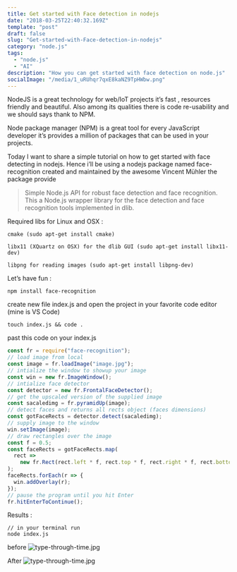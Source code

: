 ```yaml
---
title: Get started with Face detection in nodejs
date: "2018-03-25T22:40:32.169Z"
template: "post"
draft: false
slug: "Get-started-with-Face-detection-in-nodejs"
category: "node.js"
tags:
  - "node.js"
  - "AI"
description: "How you can get started with face detection on node.js"
socialImage: "/media/1_uRUhqr7qxE8kaNZ9TpHWbw.png"
---
```


NodeJS is a great technology for web/IoT projects it’s fast , resources friendly and beautiful. Also among its qualities there is code re-usability and we should says thank to NPM.

Node package manager (NPM) is a great tool for every JavaScript developer it’s provides a million of packages that can be used in your projects.

Today I want to share a simple tutorial on how to get started with face detecting in nodejs. Hence i’ll be using a nodejs package named face-recognition created and maintained by the awesome Vincent Mühler the package provide

> Simple Node.js API for robust face detection and face recognition. This a Node.js wrapper library for the face detection and face recognition tools implemented in dlib.

Required libs for Linux and OSX :

```
cmake (sudo apt-get install cmake)

libx11 (XQuartz on OSX) for the dlib GUI (sudo apt-get install libx11-dev)

libpng for reading images (sudo apt-get install libpng-dev)
```

Let’s have fun :

```
npm install face-recognition
```

create new file index.js and open the project in your favorite code editor (mine is VS Code)

```
touch index.js && code .

```

past this code on your index.js

```javascript
const fr = require("face-recognition");
// load image from local
const image = fr.loadImage("image.jpg");
// intialize the window to showup your image
const win = new fr.ImageWindow();
// intialize face detector
const detector = new fr.FrontalFaceDetector();
// get the upscaled version of the supplied image
const sacaledimg = fr.pyramidUp(image);
// detect faces and returns all rects object (faces dimensions)
const gotFaceRects = detector.detect(sacaledimg);
// supply image to the window
win.setImage(image);
// draw rectangles over the image
const f = 0.5;
const faceRects = gotFaceRects.map(
  rect =>
    new fr.Rect(rect.left * f, rect.top * f, rect.right * f, rect.bottom * f)
);
faceRects.forEach(r => {
  win.addOverlay(r);
});
// pause the program until you hit Enter
fr.hitEnterToContinue();
```

Results :

```
// in your terminal run
node index.js
```

before
![type-through-time.jpg](/media/1_uRUhqr7qxE8kaNZ9TpHWbw.png)

After
![type-through-time.jpg](/media/1_YXA8ViCUA8E026fe3Rke4w.png)

